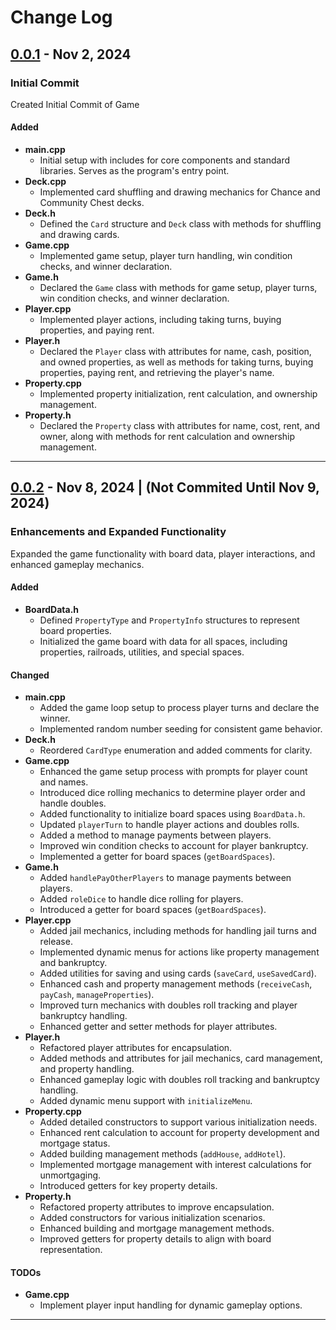 # Change Log

## [0.0.1](https://github.com/Navi7468/CSC-17C-Project-1/commit/b83911cca3ba60d1860f367f55520ed93f425b93) - Nov 2, 2024

### Initial Commit

Created Initial Commit of Game

#### Added

- **main.cpp**
  - Initial setup with includes for core components and standard libraries. Serves as the program's entry point.
- **Deck.cpp**
  - Implemented card shuffling and drawing mechanics for Chance and Community Chest decks.
- **Deck.h**
  - Defined the `Card` structure and `Deck` class with methods for shuffling and drawing cards.
- **Game.cpp**
  - Implemented game setup, player turn handling, win condition checks, and winner declaration.
- **Game.h**
  - Declared the `Game` class with methods for game setup, player turns, win condition checks, and winner declaration.
- **Player.cpp**
  - Implemented player actions, including taking turns, buying properties, and paying rent.
- **Player.h**
  - Declared the `Player` class with attributes for name, cash, position, and owned properties, as well as methods for taking turns, buying properties, paying rent, and retrieving the player's name.
- **Property.cpp**
  - Implemented property initialization, rent calculation, and ownership management.
- **Property.h**
  - Declared the `Property` class with attributes for name, cost, rent, and owner, along with methods for rent calculation and ownership management.

---

## [0.0.2]() - Nov 8, 2024 | (Not Commited Until Nov 9, 2024)

### Enhancements and Expanded Functionality

Expanded the game functionality with board data, player interactions, and enhanced gameplay mechanics.

#### Added

- **BoardData.h**
  - Defined `PropertyType` and `PropertyInfo` structures to represent board properties.
  - Initialized the game board with data for all spaces, including properties, railroads, utilities, and special spaces.

#### Changed

- **main.cpp**
  - Added the game loop setup to process player turns and declare the winner.
  - Implemented random number seeding for consistent game behavior.
- **Deck.h**
  - Reordered `CardType` enumeration and added comments for clarity.
- **Game.cpp**
  - Enhanced the game setup process with prompts for player count and names.
  - Introduced dice rolling mechanics to determine player order and handle doubles.
  - Added functionality to initialize board spaces using `BoardData.h`.
  - Updated `playerTurn` to handle player actions and doubles rolls.
  - Added a method to manage payments between players.
  - Improved win condition checks to account for player bankruptcy.
  - Implemented a getter for board spaces (`getBoardSpaces`).
- **Game.h**
  - Added `handlePayOtherPlayers` to manage payments between players.
  - Added `roleDice` to handle dice rolling for players.
  - Introduced a getter for board spaces (`getBoardSpaces`).
- **Player.cpp**
  - Added jail mechanics, including methods for handling jail turns and release.
  - Implemented dynamic menus for actions like property management and bankruptcy.
  - Added utilities for saving and using cards (`saveCard`, `useSavedCard`).
  - Enhanced cash and property management methods (`receiveCash`, `payCash`, `manageProperties`).
  - Improved turn mechanics with doubles roll tracking and player bankruptcy handling.
  - Enhanced getter and setter methods for player attributes.
- **Player.h**
  - Refactored player attributes for encapsulation.
  - Added methods and attributes for jail mechanics, card management, and property handling.
  - Enhanced gameplay logic with doubles roll tracking and bankruptcy handling.
  - Added dynamic menu support with `initializeMenu`.
- **Property.cpp**
  - Added detailed constructors to support various initialization needs.
  - Enhanced rent calculation to account for property development and mortgage status.
  - Added building management methods (`addHouse`, `addHotel`).
  - Implemented mortgage management with interest calculations for unmortgaging.
  - Introduced getters for key property details.
- **Property.h**
  - Refactored property attributes to improve encapsulation.
  - Added constructors for various initialization scenarios.
  - Enhanced building and mortgage management methods.
  - Improved getters for property details to align with board representation.

#### TODOs

- **Game.cpp**
  - Implement player input handling for dynamic gameplay options.

---